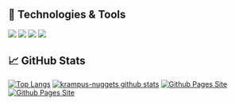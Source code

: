 ## 🔧 Technologies & Tools
![](https://img.shields.io/badge/OS-Linux-informational?style=flat&logo=linux&logoColor=white&color=2bbc8a)
![](https://img.shields.io/badge/Editor-IntelliJ_IDEA-informational?style=flat&logo=intellij-idea&logoColor=white&color=2bbc8a)
![](https://img.shields.io/badge/Code-Python-informational?style=flat&logo=python&logoColor=white&color=2bbc8a)
![](https://img.shields.io/badge/Tools-Docker-informational?style=flat&logo=docker&logoColor=white&color=2bbc8a)

## &#x1f4c8; GitHub Stats
[![Top Langs](https://github-readme-stats.vercel.app/api/top-langs/?username=krampus-nuggets&theme=tokyonight&hide=batchfile,css,html,vue)](https://github.com/krampus-nuggets)
[![krampus-nuggets github stats](https://github-readme-stats.vercel.app/api?username=krampus-nuggets&show_icons=true&count_private=true&theme=tokyonight)](https://github.com/krampus-nuggets)
[![Github Pages Site](https://github-readme-stats.vercel.app/api/pin/?username=krampus-nuggets&repo=krampus-nuggets.github.io&theme=tokyonight)](https://github.com/krampus-nuggets/krampus-nuggets.github.io)
[![Github Pages Site](https://github-readme-stats.vercel.app/api/pin/?username=krampus-nuggets&repo=deep-blue&theme=tokyonight)](https://github.com/krampus-nuggets/deep-blue)
